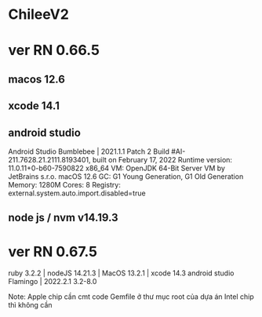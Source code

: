 # ChileeV2

# ver RN 0.66.5
##  macos 12.6 
##  xcode 14.1
##  android studio
Android Studio Bumblebee | 2021.1.1 Patch 2
Build #AI-211.7628.21.2111.8193401, built on February 17, 2022
Runtime version: 11.0.11+0-b60-7590822 x86_64
VM: OpenJDK 64-Bit Server VM by JetBrains s.r.o.
macOS 12.6
GC: G1 Young Generation, G1 Old Generation
Memory: 1280M
Cores: 8
Registry: external.system.auto.import.disabled=true

##  node js / nvm v14.19.3


# ver RN 0.67.5
ruby 3.2.2 | nodeJS 14.21.3 | MacOS 13.2.1 | 
xcode 14.3
android studio Flamingo | 2022.2.1	3.2-8.0

Note:
Apple chip cần cmt code Gemfile ở thư mục root của dựa án
Intel chip thì không cần

